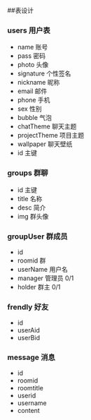 ##表设计
### users 用户表
* name 账号
* pass 密码
* photo 头像
* signature 个性签名
* nickname 昵称
* email 邮件
* phone 手机
* sex 性别
* bubble 气泡
* chatTheme 聊天主题
* projectTheme 项目主题
* wallpaper 聊天壁纸
* id 主键
### groups 群聊
* id 主键
* title 名称
* desc 简介
* img 群头像
### groupUser 群成员
* id
* roomid 群
* userName 用户名
* manager 管理员 0/1
* holder 群主 0/1
### frendly 好友
* id
* userAid
* userBid
### message 消息
* id
* roomid
* roomtitle
* userid
* username
* content

